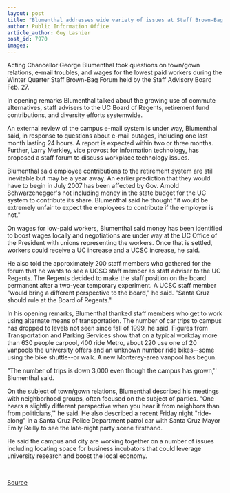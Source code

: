 ```yaml
---
layout: post
title: "Blumenthal addresses wide variety of issues at Staff Brown-Bag Forum"
author: Public Information Office
article_author: Guy Lasnier
post_id: 7970
images:
---
```


<a name="content" id="content"></a>
<p>
  Acting Chancellor George Blumenthal took questions on town/gown relations, e-mail troubles, and wages for the lowest paid workers during the Winter Quarter Staff Brown-Bag Forum held by the Staff Advisory Board Feb. 27.
</p>
<p>
  In opening remarks Blumenthal talked about the growing use of commute alternatives, staff advisers to the UC Board of Regents, retirement fund contributions, and diversity efforts systemwide.
</p>
<p>
  An external review of the campus e-mail system is under way, Blumenthal said, in response to questions about e-mail outages, including one last month lasting 24 hours. A report is expected within two or three months. Further, Larry Merkley, vice provost for information technology, has proposed a staff forum to discuss workplace technology issues.
</p>
<p>
  Blumenthal said employee contributions to the retirement system are still inevitable but may be a year away. An earlier prediction that they would have to begin in July 2007 has been affected by Gov. Arnold Schwarzenegger's not including money in the state budget for the UC system to contribute its share. Blumenthal said he thought "it would be extremely unfair to expect the employees to contribute if the employer is not."
</p>
<p>
  On wages for low-paid workers, Blumenthal said money has been identified to boost wages locally and negotiations are under way at the UC Office of the President with unions representing the workers. Once that is settled, workers could receive a UC increase and a UCSC increase, he said.
</p>
<p>
  He also told the approximately 200 staff members who gathered for the forum that he wants to see a UCSC staff member as staff adviser to the UC Regents. The Regents decided to make the staff position on the board permanent after a two-year temporary experiment. A UCSC staff member "would bring a different perspective to the board," he said. "Santa Cruz should rule at the Board of Regents."
</p>
<p>
  In his opening remarks, Blumenthal thanked staff members who get to work using alternate means of transportation. The number of car trips to campus has dropped to levels not seen since fall of 1999, he said. Figures from Transportation and Parking Services show that on a typical workday more than 630 people carpool, 400 ride Metro, about 220 use one of 20 vanpools the university offers and an unknown number ride bikes--some using the bike shuttle--or walk. A new Monterey-area vanpool has begun.
</p>
<p>
  "The number of trips is down 3,000 even though the campus has grown,'' Blumenthal said.
</p>
<p>
  On the subject of town/gown relations, Blumenthal described his meetings with neighborhood groups, often focused on the subject of parties. "One hears a slightly different perspective when you hear it from neighbors than from politicians,'' he said. He also described a recent Friday night "ride-along" in a Santa Cruz Police Department patrol car with Santa Cruz Mayor Emily Reilly to see the late-night party scene firsthand.
</p>
<p>
  He said the campus and city are working together on a number of issues including locating space for business incubators that could leverage university research and boost the local economy.
</p>
<p>
  <br>
</p>
<p><a href="http://www1.ucsc.edu/currents/06-07/03-05/forum.asp" title="Permalink to forum">Source</a></p>

